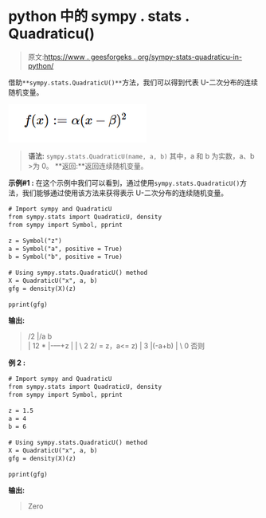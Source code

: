 # python 中的 sympy . stats . Quadraticu()

> 原文:[https://www . geesforgeks . org/sympy-stats-quadraticu-in-python/](https://www.geeksforgeeks.org/sympy-stats-quadraticu-in-python/)

借助`**sympy.stats.QuadraticU()**`方法，我们可以得到代表 U-二次分布的连续随机变量。

![](img/7c274630015b48b6de4ae713da37a0a6.png)

> **语法:** `sympy.stats.QuadraticU(name, a, b)`
> 其中，a 和 b 为实数，a、b >为 0。
> **返回:**返回连续随机变量。

**示例#1 :**
在这个示例中我们可以看到，通过使用`sympy.stats.QuadraticU()`方法，我们能够通过使用该方法来获得表示 U-二次分布的连续随机变量。

```
# Import sympy and QuadraticU
from sympy.stats import QuadraticU, density
from sympy import Symbol, pprint

z = Symbol("z")
a = Symbol("a", positive = True)
b = Symbol("b", positive = True)

# Using sympy.stats.QuadraticU() method
X = QuadraticU("x", a, b)
gfg = density(X)(z)

pprint(gfg)
```

**输出:**

> /2
> |/a b \
> | 12 * |-––+z |
> | \ 2 2/
> = z，a<= z)
> | 3
> |(-a+b)
> |
> \ 0 否则

**例 2 :**

```
# Import sympy and QuadraticU
from sympy.stats import QuadraticU, density
from sympy import Symbol, pprint

z = 1.5
a = 4
b = 6

# Using sympy.stats.QuadraticU() method
X = QuadraticU("x", a, b)
gfg = density(X)(z)

pprint(gfg)
```

**输出:**

> Zero